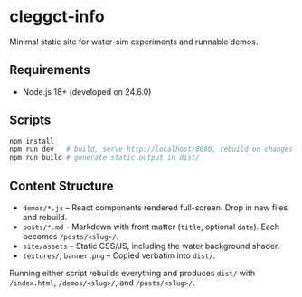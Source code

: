 # cleggct-info

Minimal static site for water-sim experiments and runnable demos.

## Requirements

- Node.js 18+ (developed on 24.6.0)

## Scripts

```bash
npm install
npm run dev   # build, serve http://localhost:8080, rebuild on changes
npm run build # generate static output in dist/
```

## Content Structure

- `demos/*.js` – React components rendered full-screen. Drop in new files and rebuild.
- `posts/*.md` – Markdown with front matter (`title`, optional `date`). Each becomes `/posts/<slug>/`.
- `site/assets` – Static CSS/JS, including the water background shader.
- `textures/`, `banner.png` – Copied verbatim into `dist/`.

Running either script rebuilds everything and produces `dist/` with `/index.html`, `/demos/<slug>/`, and `/posts/<slug>/`.
